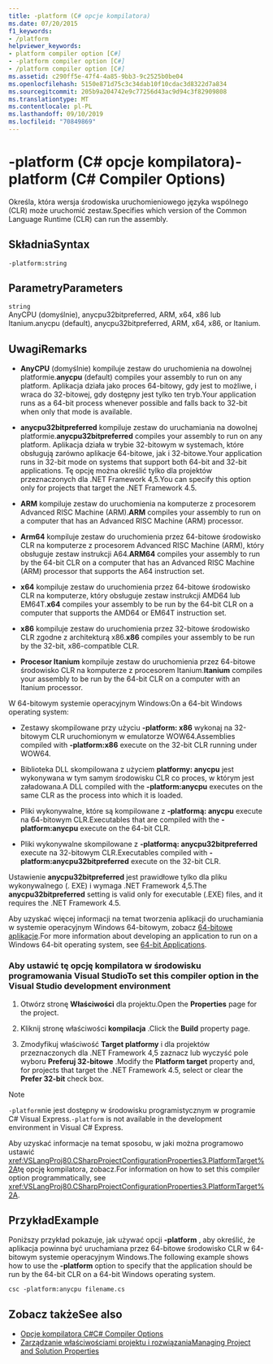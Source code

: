 ```yaml
---
title: -platform (C# opcje kompilatora)
ms.date: 07/20/2015
f1_keywords:
- /platform
helpviewer_keywords:
- platform compiler option [C#]
- -platform compiler option [C#]
- /platform compiler option [C#]
ms.assetid: c290ff5e-47f4-4a85-9bb3-9c2525b0be04
ms.openlocfilehash: 5150e871d75c3c34dab10f10cdac3d8322d7a834
ms.sourcegitcommit: 205b9a204742e9c77256d43ac9d94c3f82909808
ms.translationtype: MT
ms.contentlocale: pl-PL
ms.lasthandoff: 09/10/2019
ms.locfileid: "70849869"
---
```

# <a name="-platform-c-compiler-options"></a><span data-ttu-id="dbc4e-102">-platform (C# opcje kompilatora)</span><span class="sxs-lookup"><span data-stu-id="dbc4e-102">-platform (C# Compiler Options)</span></span>

<span data-ttu-id="dbc4e-103">Określa, która wersja środowiska uruchomieniowego języka wspólnego (CLR) może uruchomić zestaw.</span><span class="sxs-lookup"><span data-stu-id="dbc4e-103">Specifies which version of the Common Language Runtime (CLR) can run the assembly.</span></span>

## <a name="syntax"></a><span data-ttu-id="dbc4e-104">Składnia</span><span class="sxs-lookup"><span data-stu-id="dbc4e-104">Syntax</span></span>

```console
-platform:string
```

## <a name="parameters"></a><span data-ttu-id="dbc4e-105">Parametry</span><span class="sxs-lookup"><span data-stu-id="dbc4e-105">Parameters</span></span>

`string` \
<span data-ttu-id="dbc4e-106">AnyCPU (domyślnie), anycpu32bitpreferred, ARM, x64, x86 lub Itanium.</span><span class="sxs-lookup"><span data-stu-id="dbc4e-106">anycpu (default), anycpu32bitpreferred, ARM, x64, x86, or Itanium.</span></span>

## <a name="remarks"></a><span data-ttu-id="dbc4e-107">Uwagi</span><span class="sxs-lookup"><span data-stu-id="dbc4e-107">Remarks</span></span>

- <span data-ttu-id="dbc4e-108">**AnyCPU** (domyślnie) kompiluje zestaw do uruchomienia na dowolnej platformie.</span><span class="sxs-lookup"><span data-stu-id="dbc4e-108">**anycpu** (default) compiles your assembly to run on any platform.</span></span> <span data-ttu-id="dbc4e-109">Aplikacja działa jako proces 64-bitowy, gdy jest to możliwe, i wraca do 32-bitowej, gdy dostępny jest tylko ten tryb.</span><span class="sxs-lookup"><span data-stu-id="dbc4e-109">Your application runs as a 64-bit process whenever possible and falls back to 32-bit when only that mode is available.</span></span>

- <span data-ttu-id="dbc4e-110">**anycpu32bitpreferred** kompiluje zestaw do uruchamiania na dowolnej platformie.</span><span class="sxs-lookup"><span data-stu-id="dbc4e-110">**anycpu32bitpreferred** compiles your assembly to run on any platform.</span></span> <span data-ttu-id="dbc4e-111">Aplikacja działa w trybie 32-bitowym w systemach, które obsługują zarówno aplikacje 64-bitowe, jak i 32-bitowe.</span><span class="sxs-lookup"><span data-stu-id="dbc4e-111">Your application runs in 32-bit mode on systems that support both 64-bit and 32-bit applications.</span></span> <span data-ttu-id="dbc4e-112">Tę opcję można określić tylko dla projektów przeznaczonych dla .NET Framework 4,5.</span><span class="sxs-lookup"><span data-stu-id="dbc4e-112">You can specify this option only for projects that target the .NET Framework 4.5.</span></span>

- <span data-ttu-id="dbc4e-113">**ARM** kompiluje zestaw do uruchomienia na komputerze z procesorem Advanced RISC Machine (ARM).</span><span class="sxs-lookup"><span data-stu-id="dbc4e-113">**ARM** compiles your assembly to run on a computer that has an Advanced RISC Machine (ARM) processor.</span></span>

- <span data-ttu-id="dbc4e-114">**Arm64** kompiluje zestaw do uruchomienia przez 64-bitowe środowisko CLR na komputerze z procesorem Advanced RISC Machine (ARM), który obsługuje zestaw instrukcji A64.</span><span class="sxs-lookup"><span data-stu-id="dbc4e-114">**ARM64** compiles your assembly to run by the 64-bit CLR on a computer that has an Advanced RISC Machine (ARM) processor that supports the A64 instruction set.</span></span>

- <span data-ttu-id="dbc4e-115">**x64** kompiluje zestaw do uruchomienia przez 64-bitowe środowisko CLR na komputerze, który obsługuje zestaw instrukcji AMD64 lub EM64T.</span><span class="sxs-lookup"><span data-stu-id="dbc4e-115">**x64** compiles your assembly to be run by the 64-bit CLR on a computer that supports the AMD64 or EM64T instruction set.</span></span>

- <span data-ttu-id="dbc4e-116">**x86** kompiluje zestaw do uruchomienia przez 32-bitowe środowisko CLR zgodne z architekturą x86.</span><span class="sxs-lookup"><span data-stu-id="dbc4e-116">**x86** compiles your assembly to be run by the 32-bit, x86-compatible CLR.</span></span>

- <span data-ttu-id="dbc4e-117">**Procesor Itanium** kompiluje zestaw do uruchomienia przez 64-bitowe środowisko CLR na komputerze z procesorem Itanium.</span><span class="sxs-lookup"><span data-stu-id="dbc4e-117">**Itanium** compiles your assembly to be run by the 64-bit CLR on a computer with an Itanium processor.</span></span>

<span data-ttu-id="dbc4e-118">W 64-bitowym systemie operacyjnym Windows:</span><span class="sxs-lookup"><span data-stu-id="dbc4e-118">On a 64-bit Windows operating system:</span></span>

- <span data-ttu-id="dbc4e-119">Zestawy skompilowane przy użyciu **-platform: x86** wykonaj na 32-bitowym CLR uruchomionym w emulatorze WOW64.</span><span class="sxs-lookup"><span data-stu-id="dbc4e-119">Assemblies compiled with **-platform:x86** execute on the 32-bit CLR running under WOW64.</span></span>

- <span data-ttu-id="dbc4e-120">Biblioteka DLL skompilowana z użyciem **platformy: anycpu** jest wykonywana w tym samym środowisku CLR co proces, w którym jest załadowana.</span><span class="sxs-lookup"><span data-stu-id="dbc4e-120">A DLL compiled with the **-platform:anycpu** executes on the same CLR as the process into which it is loaded.</span></span>

- <span data-ttu-id="dbc4e-121">Pliki wykonywalne, które są kompilowane z **-platformą: anycpu** execute na 64-bitowym CLR.</span><span class="sxs-lookup"><span data-stu-id="dbc4e-121">Executables that are compiled with the **-platform:anycpu** execute on the 64-bit CLR.</span></span>

- <span data-ttu-id="dbc4e-122">Pliki wykonywalne skompilowane z **-platformą: anycpu32bitpreferred** execute na 32-bitowym CLR.</span><span class="sxs-lookup"><span data-stu-id="dbc4e-122">Executables compiled with **-platform:anycpu32bitpreferred** execute on the 32-bit CLR.</span></span>

<span data-ttu-id="dbc4e-123">Ustawienie **anycpu32bitpreferred** jest prawidłowe tylko dla pliku wykonywalnego (. EXE) i wymaga .NET Framework 4,5.</span><span class="sxs-lookup"><span data-stu-id="dbc4e-123">The **anycpu32bitpreferred** setting is valid only for executable (.EXE) files, and it requires the .NET Framework 4.5.</span></span>

<span data-ttu-id="dbc4e-124">Aby uzyskać więcej informacji na temat tworzenia aplikacji do uruchamiania w systemie operacyjnym Windows 64-bitowym, zobacz [64-bitowe aplikacje](../../../framework/64-bit-apps.md).</span><span class="sxs-lookup"><span data-stu-id="dbc4e-124">For more information about developing an application to run on a Windows 64-bit operating system, see [64-bit Applications](../../../framework/64-bit-apps.md).</span></span>

### <a name="to-set-this-compiler-option-in-the-visual-studio-development-environment"></a><span data-ttu-id="dbc4e-125">Aby ustawić tę opcję kompilatora w środowisku programowania Visual Studio</span><span class="sxs-lookup"><span data-stu-id="dbc4e-125">To set this compiler option in the Visual Studio development environment</span></span>

1. <span data-ttu-id="dbc4e-126">Otwórz stronę **Właściwości** dla projektu.</span><span class="sxs-lookup"><span data-stu-id="dbc4e-126">Open the **Properties** page for the project.</span></span>

2. <span data-ttu-id="dbc4e-127">Kliknij stronę właściwości **kompilacja** .</span><span class="sxs-lookup"><span data-stu-id="dbc4e-127">Click the **Build** property page.</span></span>

3. <span data-ttu-id="dbc4e-128">Zmodyfikuj właściwość **Target platformy** i dla projektów przeznaczonych dla .NET Framework 4,5 zaznacz lub wyczyść pole wyboru **Preferuj 32-bitowe** .</span><span class="sxs-lookup"><span data-stu-id="dbc4e-128">Modify the **Platform target** property and, for projects that target the .NET Framework 4.5, select or clear the **Prefer 32-bit** check box.</span></span>

> [!NOTE]
> <span data-ttu-id="dbc4e-129">`-platform`nie jest dostępny w środowisku programistycznym w programie C# Visual Express.</span><span class="sxs-lookup"><span data-stu-id="dbc4e-129">`-platform` is not available in the development environment in Visual C# Express.</span></span>

<span data-ttu-id="dbc4e-130">Aby uzyskać informacje na temat sposobu, w jaki można programowo ustawić <xref:VSLangProj80.CSharpProjectConfigurationProperties3.PlatformTarget%2A>tę opcję kompilatora, zobacz.</span><span class="sxs-lookup"><span data-stu-id="dbc4e-130">For information on how to set this compiler option programmatically, see <xref:VSLangProj80.CSharpProjectConfigurationProperties3.PlatformTarget%2A>.</span></span>

## <a name="example"></a><span data-ttu-id="dbc4e-131">Przykład</span><span class="sxs-lookup"><span data-stu-id="dbc4e-131">Example</span></span>

<span data-ttu-id="dbc4e-132">Poniższy przykład pokazuje, jak używać opcji **-platform** , aby określić, że aplikacja powinna być uruchamiana przez 64-bitowe środowisko CLR w 64-bitowym systemie operacyjnym Windows.</span><span class="sxs-lookup"><span data-stu-id="dbc4e-132">The following example shows how to use the **-platform** option to specify that the application should be run by the 64-bit CLR on a 64-bit Windows operating system.</span></span>

```console
csc -platform:anycpu filename.cs
```

## <a name="see-also"></a><span data-ttu-id="dbc4e-133">Zobacz także</span><span class="sxs-lookup"><span data-stu-id="dbc4e-133">See also</span></span>

- [<span data-ttu-id="dbc4e-134">Opcje kompilatora C#</span><span class="sxs-lookup"><span data-stu-id="dbc4e-134">C# Compiler Options</span></span>](index.md)
- [<span data-ttu-id="dbc4e-135">Zarządzanie właściwościami projektu i rozwiązania</span><span class="sxs-lookup"><span data-stu-id="dbc4e-135">Managing Project and Solution Properties</span></span>](/visualstudio/ide/managing-project-and-solution-properties)
